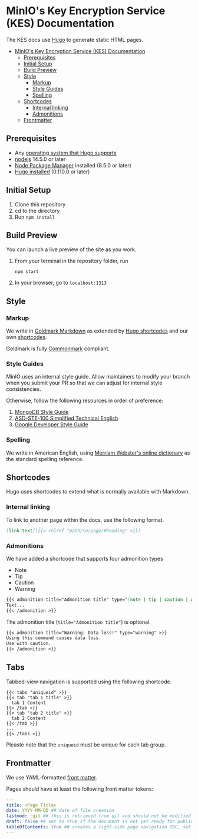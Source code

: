 # MinIO's Key Encryption Service (KES) Documentation

The KES docs use [Hugo](https://www.gohogo.io) to generate static HTML pages.

- [MinIO's Key Encryption Service (KES) Documentation](#minios-key-encryption-service-kes-documentation)
  - [Prerequisites](#prerequisites)
  - [Initial Setup](#initial-setup)
  - [Build Preview](#build-preview)
  - [Style](#style)
    - [Markup](#markup)
    - [Style Guides](#style-guides)
    - [Spelling](#spelling)
  - [Shortcodes](#shortcodes)
    - [Internal linking](#internal-linking)
    - [Admonitions](#admonitions)
  - [Frontmatter](#frontmatter)


## Prerequisites

- Any [operating system that Hugo supports](https://gohugo.io/installation/)
- [nodejs](https://nodejs.org/en/download/package-manager/) 14.5.0 or later
- [Node Package Manager](https://docs.npmjs.com/downloading-and-installing-node-js-and-npm) installed (8.5.0 or later)
- [Hugo installed](https://gohugo.io/installation/) (0.110.0 or later)

## Initial Setup

1. Clone this repository
2. cd to the directory
3. Run `npm install`

## Build Preview

You can launch a live preview of the site as you work.

1. From your terminal in the repository folder, run

   ```shell
   npm start
   ```
2. In your browser, go to `localhost:1313`

## Style

### Markup

We write in [Goldmark Markdown](https://github.com/yuin/goldmark/) as extended by [Hugo shortcodes](https://gohugo.io/content-management/shortcodes/) and our own [shortcodes](#shortcodes).

Goldmark is fully [Commonmark](https://commonmark.org/help/) compliant.

### Style Guides

MinIO uses an internal style guide.
Allow maintainers to modify your branch when you submit your PR so that we can adjust for internal style consistencies.

Otherwise, follow the following resources in order of preference:

1. [MongoDB Style Guide](https://www.mongodb.com/docs/meta/style-guide/quickstart/)
2. [ASD-STE-100 Simplified Technical English](https://asd-ste100.org/STE_downloads.html#features16-x)
3. [Google Developer Style Guide](https://developers.google.com/style/)

### Spelling

We write in American English, using [Merriam Webster's online dictionary](https://www.merriam-webster.com/) as the standard spelling reference.

## Shortcodes

Hugo uses shortcodes to extend what is normally available with Markdown.

### Internal linking

To link to another page within the docs, use the following format.

```Markdown
[link text]({{< relref "path/to/page/#heading" >}})
```

### Admonitions

We have added a shortcode that supports four admonition types

- Note
- Tip
- Caution
- Warning

```Markdown
{{< admonition title="Admonition title" type="[note | tip | caution | warning]" >}}
Text...
{{< /admonition >}}
```

The admonition title (`title="Admonition title"`) is optional.

```Markdown
{{< admonition title="Warning: Data loss!" type="warning" >}}
Using this command causes data loss. 
Use with caution.
{{< /admonition >}}
```

## Tabs

Tabbed-view navigation is supported using the following shortcode.

```
{{< tabs "uniqueid" >}}
{{< tab "tab 1 title" >}} 
  tab 1 Content 
{{< /tab >}}
{{< tab "tab 2 title" >}} 
  tab 2 Content 
{{< /tab >}}
...
{{< /tabs >}}
```

Pleaste note that the `uniqueid` must be unique for each tab group.

## Frontmatter

We use YAML-formatted [front matter](https://gohugo.io/content-management/front-matter/).

<!---
We need to implement cascading front matter.
See https://gohugo.io/content-management/front-matter/#front-matter-cascade.
-->

Pages should have at least the following front matter tokens:

```yaml
---
title: <Page Title>
date: YYYY-MM-DD ## date of file creation
lastmod: :git ## this is retrieved from git and should not be modified
draft: false ## set to true if the document is not yet ready for publication
tableOfContents: true ## creates a right-side page navigation TOC, set to `false` if not needed
---
```